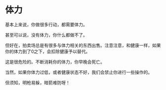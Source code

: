 # 体力
基本上来说，你做很多行动，都需要体力。

甚至可以说，没有体力，你什么都做不了。

但好在，拍卖场总是有很多与体力相关的东西出售。注意注意，和健康一样，如果你的体力到了0之下，会扣除健康予以替代。

这是很危险的。不断消耗你的体力，你早晚会死亡。

当然，如果你体力过低，或者健康状态不好，我们会禁止你进行一些操作的。

但须知，明枪易躲，暗箭难防呀！